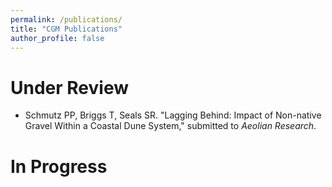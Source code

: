 ```yaml
---
permalink: /publications/
title: "CGM Publications"
author_profile: false
---
```


Under Review
======
* Schmutz PP, Briggs T, Seals SR. "Lagging Behind: Impact of Non-native Gravel Within a Coastal Dune System,"  submitted to *Aeolian Research*. 

In Progress
======

